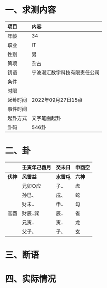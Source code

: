 # 一、求测内容
|项目|内容|
|:-|:-|
|年龄|34|
|职业|IT|
|性别|男|
|策项|杂占|
|钥语|宁波潮汇数字科技有限责任公司|
|条件||
|时限||
|起卦时间|2022年09月27日15点|
|事件时间||
|起卦方式|文字笔画起卦|
|卦码|546卦|

# 二、卦
||壬寅年己酉月|癸未日|申酉空|
|:-|:-|:-|:-|
|**伏神**|**风雷益**|**水雷屯**|**六神**|
||兄卯○应|子..|虎|
||孙巳、|戌、|蛇|
||财未..|申..|勾|
|官酉|财辰..巽|辰..|雀|
||兄寅..|寅..|龙|
||父子、|子、|玄|


# 三、断语

# 四、实际情况